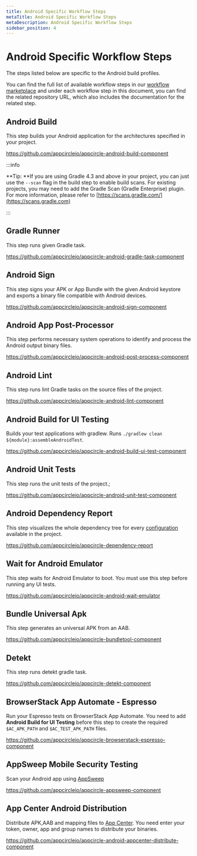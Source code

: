 ```yaml
---
title: Android Specific Workflow Steps
metaTitle: Android Specific Workflow Steps
metaDescription: Android Specific Workflow Steps
sidebar_position: 4
---
```

# Android Specific Workflow Steps

The steps listed below are specific to the Android build profiles.

You can find the full list of available workflow steps in our [workflow marketplace](https://github.com/appcircleio/appcircle-workflow-components) and under each workflow step in this document, you can find the related repository URL, which also includes the documentation for the related step.

## Android Build

This step builds your Android application for the architectures specified in your project.

https://github.com/appcircleio/appcircle-android-build-component

:::info


**Tip: **If you are using Gradle 4.3 and above in your project, you can just use the `--scan` flag in the build step to enable build scans. For existing projects, you may need to add the Gradle Scan (Gradle Enterprise) plugin. For more information, please refer to [https://scans.gradle.com/](https://scans.gradle.com)

:::

## Gradle Runner

This step runs given Gradle task.

https://github.com/appcircleio/appcircle-android-gradle-task-component

## Android Sign

This step signs your APK or App Bundle with the given Android keystore and exports a binary file compatible with Android devices.

https://github.com/appcircleio/appcircle-android-sign-component


## Android App Post-Processor

This step performs necessary system operations to identify and process the Android output binary files.

https://github.com/appcircleio/appcircle-android-post-process-component

## Android Lint

This step runs lint Gradle tasks on the source files of the project.

https://github.com/appcircleio/appcircle-android-lint-component

## Android Build for UI Testing

Builds your test applications with gradlew. Runs `./gradlew clean ${module}:assembleAndroidTest`.

https://github.com/appcircleio/appcircle-android-build-ui-test-component

## Android Unit Tests

This step runs the unit tests of the project.;

https://github.com/appcircleio/appcircle-android-unit-test-component

## Android Dependency Report

This step visualizes the whole dependency tree for every [configuration](https://docs.gradle.org/current/userguide/declaring\_dependencies.html#sec:what-are-dependency-configurations) available in the project.

https://github.com/appcircleio/appcircle-dependency-report

## Wait for Android Emulator

This step waits for Android Emulator to boot. You must use this step before running any UI tests.

https://github.com/appcircleio/appcircle-android-wait-emulator

## Bundle Universal Apk

This step generates an universal APK from an AAB.

https://github.com/appcircleio/appcircle-bundletool-component

## Detekt

This step runs detekt gradle task.

https://github.com/appcircleio/appcircle-detekt-component

## BrowserStack App Automate - Espresso

Run your Espresso tests on BrowserStack App Automate. You need to add **Android Build for UI Testing** before this step to create the required `$AC_APK_PATH` and `$AC_TEST_APK_PATH` files.

https://github.com/appcircleio/appcircle-browserstack-espresso-component

## AppSweep Mobile Security Testing

Scan your Android app using [AppSweep](https://appsweep.guardsquare.com)

https://github.com/appcircleio/appcircle-appsweep-component

## App Center Android Distribution

Distribute APK,AAB and mapping files to [App Center](https://appcenter.ms/). You need enter your token, owner, app and group names to distribute your binaries.

https://github.com/appcircleio/appcircle-android-appcenter-distribute-component